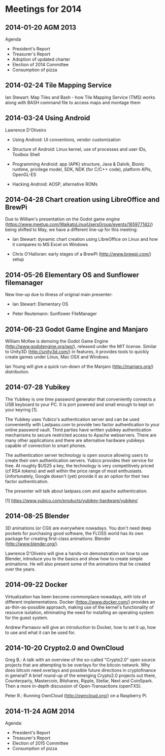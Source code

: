 # Meetings for 2014

## 2014-01-20 AGM 2013

Agenda

* President's Report
* Treasurer's Report
* Adoption of updated charter
* Election of 2014 Committee
* Consumption of pizza

## 2014-02-24 Tile Mapping Service

Ian Stewart: Map Tiles and Bash - how Tile Mapping Service (TMS) works along with BASH command file to access maps and montage them

## 2014-03-24 Using Android

Lawrence D'Oliveiro

* Using Android: UI conventions, vendor customization

* Structure of Android: Linux kernel, use of processes and user IDs, Toolbox Shell

* Programming Android: app (APK) structure, Java & Dalvik, Bionic runtime, privilege model, SDK, NDK (for C/C++ code), platform APIs, OpenGL-ES

* Hacking Android: AOSP, alternative ROMs

## 2014-04-28 Chart creation using LibreOffice and BrewPi

Due to William's presentation on the Godot game engine (https://www.meetup.com/WaikatoLinuxUsersGroup/events/165977142/) being shifted to May, we have a different line-up for this meeting:

* Ian Stewart: dynamic chart creation using LibreOffice on Linux and how it compares to MS Excel on Windows

* Chris O'Halloran: early stages of a BrewPi (http://www.brewpi.com/) setup

## 2014-05-26 Elementary OS and Sunflower filemanager

New line-up due to illness of original main presenter:

* Ian Stewart: Elementary OS

* Peter Reutemann: Sunflower FileManager

## 2014-06-23 Godot Game Engine and Manjaro

William McKee is demoing the Godot Game Engine (http://www.godotengine.org/wp/), released under the MIT license. Similar to Unity3D (http://unity3d.com/) in features, it provides tools to quickly create games under Linux, Mac OSX and Windows.

Ian Young will give a quick run-down of the Manjaro (http://manjaro.org/) distribution.

## 2014-07-28 Yubikey

The Yubikey is one time password generator that conveniently connects a USB keyboard to your PC. It is port powered and small enough to kept on your keyring [1].

The Yubikey uses Yubico's authentication server and can be used conveniently with Lastpass.com to provide two factor authentication to your online password vault. Third parties have written yubikey authentication mechanisms to secure restricted access to Apache webservers. There are many other applications and there are alternative hardware yubikeys capable of connection to smart phones.

The authentication server technology is open source allowing users to create their own authentication servers. Yubico provides their service for free. At roughly $US25 a key, the technology is very competitively priced (cf RSA tokens) and well within the price range of most enthusiasts. Unfortunately, Google doesn't (yet) provide it as an option for their two factor authentication.

The presenter will talk about lastpass.com and apache authentication.

[1] https://www.yubico.com/products/yubikey-hardware/yubikey/

## 2014-08-25 Blender

3D animations (or CGI) are everywhere nowadays. You don't need deep pockets for purchasing good software, the FLOSS world has its own package for creating first-class animations: Blender (http://www.blender.org/).

Lawrence D'Oliveiro will give a hands-on demonstration on how to use Blender, introduce you to the basics and show how to create simple animations. He will also present some of the animations that he created over the years.

## 2014-09-22 Docker 

Virtualization has been become commonplace nowadays, with lots of different implementations. Docker (https://www.docker.com/) provides an as-thin-as-possible approach, making use of the kernel's functionality of resource isolation, eliminating the need for installing an operating system for the guest system.

Andrew Parnasov will give an introduction to Docker, how to set it up, how to use and what it can be used for.

## 2014-10-20 Crypto2.0 and OwnCloud

Greg B.: A talk with an overview of the so-called "Crypto2.0" open source projects that are attempting to be overlays for the bitcoin network. Why does bitcoin need overlays and possible future directions in cryptofinance in general? A brief round-up of the emerging Crypto2.0 projects out there, Counterparty, Mastercoin, Bitshares, Ripple, Stellar, Next and CoinSpark. Then a more in-depth discussion of Open-Transactions (openTXS).

Peter R.: Running OwnCloud (http://owncloud.org/) on a Raspberry Pi.

## 2014-11-24 AGM 2014

Agenda:

* President's Report
* Treasurer's Report
* Election of 2015 Committee
* Consumption of pizza
